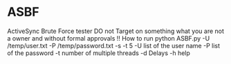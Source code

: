 # ASBF
ActiveSync Brute Force tester 
DO not Target on something what you are not a owner and without formal approvals !!
How to run 
python ASBF.py -U /temp/user.txt -P /temp/password.txt -s <target> -t 5 
-U list of  the user name 
-P list of the password
-t number of multiple threads
-d Delays
-h help 
